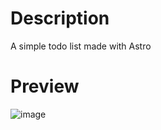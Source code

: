 # Description
A simple todo list made with Astro

# Preview
![image](https://github.com/edinho02/astro-todo-list/assets/62767339/9a604a4a-7728-4fef-aeda-bd25d1389778)

